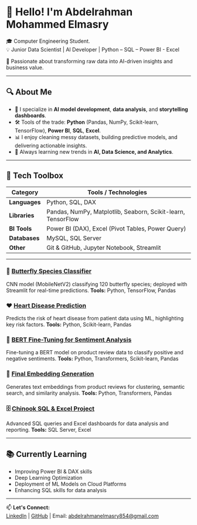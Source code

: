 # 👋 Hello! I'm Abdelrahman Mohammed Elmasry

🎓 Computer Engineering Student.  
💡 Junior Data Scientist | AI Developer | Python – SQL – Power BI - Excel 
 
🚀 Passionate about transforming raw data into AI-driven insights and business value.

---

## 🔍 About Me
- 🤖 I specialize in **AI model development**, **data analysis**, and **storytelling dashboards**.  
- 🛠️ Tools of the trade: **Python** (Pandas, NumPy, Scikit-learn, TensorFlow), **Power BI**, **SQL**, **Excel**.  
- 📊 I enjoy cleaning messy datasets, building predictive models, and delivering actionable insights.  
- 🌱 Always learning new trends in **AI, Data Science, and Analytics**.

---

## 🧰 Tech Toolbox

| Category      | Tools / Technologies |
| ------------- | -------------------- |
| **Languages** | Python, SQL, DAX |
| **Libraries** | Pandas, NumPy, Matplotlib, Seaborn, Scikit-learn, TensorFlow |
| **BI Tools**  | Power BI (DAX), Excel (Pivot Tables, Power Query) |
| **Databases** | MySQL, SQL Server |
| **Other**     | Git & GitHub, Jupyter Notebook, Streamlit |

---

### 🦋 [Butterfly Species Classifier](https://github.com/abdelrahman-mohamed85/butterfly-species-classifier)
CNN model (MobileNetV2) classifying 120 butterfly species; deployed with Streamlit for real-time predictions.
**Tools:** Python, TensorFlow, Pandas

### ❤️ [Heart Disease Prediction](https://github.com/abdelrahman-mohamed85/Heart_Disease)
Predicts the risk of heart disease from patient data using ML, highlighting key risk factors.
**Tools:** Python, Scikit-learn, Pandas

### 🤖 [BERT Fine-Tuning for Sentiment Analysis](https://github.com/abdelrahman-mohamed85/TunningBert_OrangeTraining)
Fine-tuning a BERT model on product review data to classify positive and negative sentiments.
**Tools:** Python, Transformers, Scikit-learn, Pandas

### 📝 [Final Embedding Generation](https://github.com/abdelrahman-mohamed85/Final-embedding)
Generates text embeddings from product reviews for clustering, semantic search, and similarity analysis.
**Tools:** Python, Transformers, Pandas

### 🗄️ [Chinook SQL & Excel Project](https://github.com/abdelrahman-mohamed85/chinook_Sql-Excel)
Advanced SQL queries and Excel dashboards for data analysis and reporting.
**Tools:** SQL Server, Excel


---

## 📚 Currently Learning
- Improving Power BI & DAX skills  
- Deep Learning Optimization  
- Deployment of ML Models on Cloud Platforms  
- Enhancing SQL skills for data analysis


---

📫 **Let's Connect:**  
[LinkedIn](https://www.linkedin.com/in/abdelrahman-elmasryds/) | [GitHub](https://github.com/abdelrahman-mohamed85) | Email: abdelrahmanelmasry854@gmail.com
